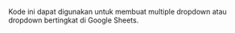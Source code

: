Kode ini dapat digunakan untuk membuat multiple dropdown atau dropdown bertingkat di Google Sheets. 
